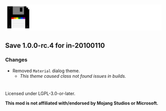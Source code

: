 # ![](./assets/logo.png)  

## Save 1.0.0-rc.4 for in-20100110

### Changes  
- Removed `Material` dialog theme.
  - _This theme caused class not found issues in builds._

#  
Licensed under LGPL-3.0-or-later.  

**This mod is not affiliated with/endorsed by Mojang Studios or Microsoft.**  
